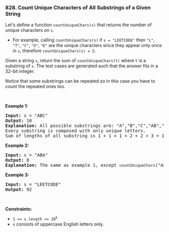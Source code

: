 <h3 align="left"> 828. Count Unique Characters of All Substrings of a Given String</h3>
<div><p>Let's define a function <code>countUniqueChars(s)</code> that returns the number of unique characters on <code>s</code>.</p>

<ul>
	<li>For example, calling <code>countUniqueChars(s)</code> if <code>s = "LEETCODE"</code> then <code>"L"</code>, <code>"T"</code>, <code>"C"</code>, <code>"O"</code>, <code>"D"</code> are the unique characters since they appear only once in <code>s</code>, therefore <code>countUniqueChars(s) = 5</code>.</li>
</ul>

<p>Given a string <code>s</code>, return the sum of <code>countUniqueChars(t)</code> where <code>t</code> is a substring of <code>s</code>. The test cases are generated such that the answer fits in a 32-bit integer.</p>

<p>Notice that some substrings can be repeated so in this case you have to count the repeated ones too.</p>

<p>&nbsp;</p>
<p><strong>Example 1:</strong></p>

<pre><strong>Input:</strong> s = "ABC"
<strong>Output:</strong> 10
<strong>Explanation: </strong>All possible substrings are: "A","B","C","AB","BC" and "ABC".
Every substring is composed with only unique letters.
Sum of lengths of all substring is 1 + 1 + 1 + 2 + 2 + 3 = 10
</pre>

<p><strong>Example 2:</strong></p>

<pre><strong>Input:</strong> s = "ABA"
<strong>Output:</strong> 8
<strong>Explanation: </strong>The same as example 1, except <code>countUniqueChars</code>("ABA") = 1.
</pre>

<p><strong>Example 3:</strong></p>

<pre><strong>Input:</strong> s = "LEETCODE"
<strong>Output:</strong> 92
</pre>

<p>&nbsp;</p>
<p><strong>Constraints:</strong></p>

<ul>
	<li><code>1 &lt;= s.length &lt;= 10<sup>5</sup></code></li>
	<li><code>s</code> consists of uppercase English letters only.</li>
</ul>
</div>